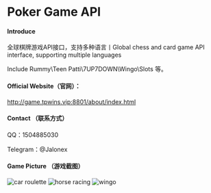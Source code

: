 # Poker Game API

#### Introduce
全球棋牌游戏API接口，支持多种语言丨Global chess and card game API interface, supporting multiple languages

Include Rummy\Teen Patti\7UP7DOWN\Wingo\Slots 等。


#### Official Website（官网）：
http://game.tpwins.vip:8801/about/index.html


#### Contact （联系方式）
QQ：1504885030

Telegram：@Jalonex


#### Game Picture （游戏截图）
![car roulette ](https://user-images.githubusercontent.com/90822325/223661663-7fefbd03-c917-4e66-b758-fb28dd05bdb3.jpg)
![horse racing](https://user-images.githubusercontent.com/90822325/223662225-0c612611-12a8-4ef8-95f4-ddebfaa6261a.jpg)
![wingo](https://user-images.githubusercontent.com/90822325/223662251-0d1d2747-5e33-4ee4-8a60-5b3d6936ed9d.jpg)


